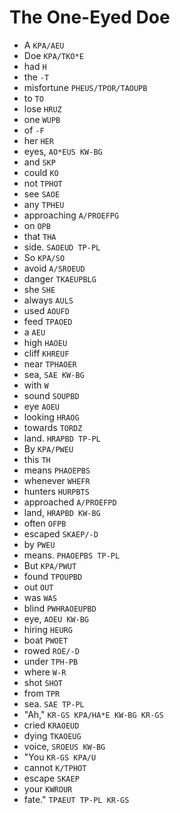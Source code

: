 # The One-Eyed Doe

* A `KPA/AEU`
* Doe `KPA/TKO*E`
* had `H`
* the `-T`
* misfortune `PHEUS/TPOR/TAOUPB`
* to `TO`
* lose `HRUZ`
* one `WUPB`
* of `-F`
* her `HER`
* eyes, `AO*EUS KW-BG`
* and `SKP`
* could `KO`
* not `TPHOT`
* see `SAOE`
* any `TPHEU`
* approaching `A/PROEFPG`
* on `OPB`
* that `THA`
* side. `SAOEUD TP-PL`
* So `KPA/SO`
* avoid `A/SROEUD`
* danger `TKAEUPBLG`
* she `SHE`
* always `AULS`
* used `AOUFD`
* feed `TPAOED`
* a `AEU`
* high `HAOEU`
* cliff `KHREUF`
* near `TPHAOER`
* sea, `SAE KW-BG`
* with `W`
* sound `SOUPBD`
* eye `AOEU`
* looking `HRAOG`
* towards `TORDZ`
* land. `HRAPBD TP-PL`
* By `KPA/PWEU`
* this `TH`
* means `PHAOEPBS`
* whenever `WHEFR`
* hunters `HURPBTS`
* approached `A/PROEFPD`
* land, `HRAPBD KW-BG`
* often `OFPB`
* escaped `SKAEP/-D`
* by `PWEU`
* means. `PHAOEPBS TP-PL`
* But `KPA/PWUT`
* found `TPOUPBD`
* out `OUT`
* was `WAS`
* blind `PWHRAOEUPBD`
* eye, `AOEU KW-BG`
* hiring `HEURG`
* boat `PWOET`
* rowed `ROE/-D`
* under `TPH-PB`
* where `W-R`
* shot `SHOT`
* from `TPR`
* sea. `SAE TP-PL`
* "Ah," `KR-GS KPA/HA*E KW-BG KR-GS`
* cried `KRAOEUD`
* dying `TKAOEUG`
* voice, `SROEUS KW-BG`
* "You `KR-GS KPA/U`
* cannot `K/TPHOT`
* escape `SKAEP`
* your `KWROUR`
* fate." `TPAEUT TP-PL KR-GS`
